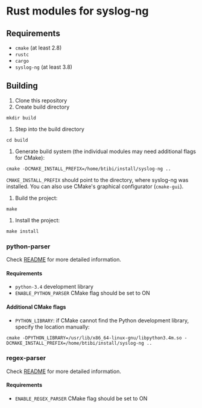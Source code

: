 # Rust modules for syslog-ng

## Requirements

* `cmake` (at least 2.8)
* `rustc`
* `cargo`
* `syslog-ng` (at least 3.8)

## Building

1. Clone this repository
1. Create build directory
```
mkdir build
```
1. Step into the build directory
```
cd build
```
1. Generate build system (the individual modules may need additional flags for CMake):
```
cmake -DCMAKE_INSTALL_PREFIX=/home/btibi/install/syslog-ng ..
```

 `CMAKE_INSTALL_PREFIX` should point to the directory, where syslog-ng was installed.
 You can also use CMake's graphical configurator (`cmake-gui`).
1. Build the project:
```
make
```
1. Install the project:
```
make install
```

### python-parser

Check [README](python-parser/README.md) for more detailed information.

#### Requirements

* `python-3.4` development library
* `ENABLE_PYTHON_PARSER` CMake flag should be set to ON

#### Additional CMake flags

* `PYTHON_LIBRARY`: if CMake cannot find the Python development library, specify the location manually:

 ```
cmake -DPYTHON_LIBRARY=/usr/lib/x86_64-linux-gnu/libpython3.4m.so -DCMAKE_INSTALL_PREFIX=/home/btibi/install/syslog-ng ..
```

### regex-parser

Check [README](regex-parser/README.md) for more detailed information.

#### Requirements

* `ENABLE_REGEX_PARSER` CMake flag should be set to ON
